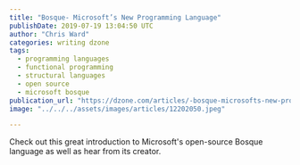 ```yaml
---
title: "Bosque- Microsoft’s New Programming Language"
publishDate: 2019-07-19 13:04:50 UTC
author: "Chris Ward"
categories: writing dzone
tags:
  - programming languages
  - functional programming
  - structural languages
  - open source
  - microsoft bosque
publication_url: "https://dzone.com/articles/-bosque-microsofts-new-programming-language"
image: "../../../assets/images/articles/12202050.jpeg"

---
```

Check out this great introduction to Microsoft's open-source Bosque language as well as hear from its creator.

